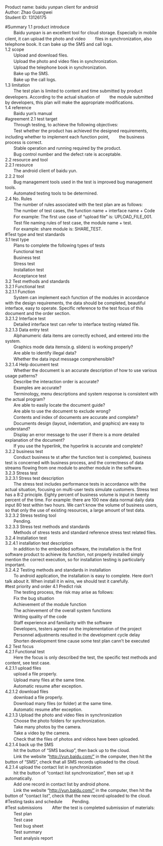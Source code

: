 Product name: baidu yunpan client for android  
Author: Zhao Guangwei  
Student ID: 13126175  

#Summary
1.1 product introduce</br>
　　Baidu yunpan is an excellent tool for cloud storage. Especially in mobile client, it can upload the photo and video
　　files in synchronization, also telephone book. It can bake up the SMS and call logs.  
1.2 scope</br>
　　Upload and download files.  
　　Upload the photo and video files in synchronization.  
　　Upload the telephone book in synchronization.  
　　Bake up the SMS.  
　　Bake up the call logs.  
1.3 limitation  
　　The test plan is limited to content and time submitted by product developers. According to the actual situation of
　　the module submitted by developers, this plan will make the appropriate modifications.  
1.4 reference  
　　Baidu yun’s manual  
#agreement
2.1 test target  
　　Through testing, to achieve the following objectives:  
　　Test whether the product has achieved the designed requirements, including whether to implement each function point,
　　the business process is correct.  
　　Stable operation and running required by the product.  
　　Bug control number and the defect rate is acceptable.  
2.2 resource and tool  
2.2.1 resource  
　　The android client of baidu yun.  
2.2.2 tool  
　　Bug management tools used in the test is improved bug management tools.  
　　Automated testing tools to be determined.  
2.4 No. Rules  
　　The number of rules associated with the test plan are as follows:  
　　The number of test cases,  the function name + interface name + Code  
　　For example:  The first use case of “upload file” is: UPLOAD_FILE_001.  
　　Test file naming rules of test case, the module name + test.  
　　For example: share module is: SHARE_TEST.  
#Test type and test standards  
3.1 test type  
　　Plans to complete the following types of tests  
　　Functional test  
　　Business test  
　　Stress test  
　　Installation test  
　　Acceptance test  
3.2 Test methods and standards  
3.2.1 Functional test  
3.2.1.1 Function  
　　System can implement each function of the modules in accordance with the design requirements, the data should be completed, beautiful interface, easy to operate. Specific reference to the test focus of this document and the order section.  
3.2.1.2 Interface test  
　　Detailed interface test can refer to interface testing related file.  
3.2.1.3 Data entry test  
　　Alphanumeric data items are correctly echoed, and entered into the system.  
　　Graphics mode data items(e.g. sliders) is working properly?  
　　Are able to identify illegal data?  
　　Whether the data input message comprehensible?  
3.2.1.4 Help document test  
　　Whether the document is an accurate description of how to use various usage patterns?  
　　Describe the interaction order is accurate?  
　　Examples are accurate?  
　　Terminology, menu descriptions and system response is consistent with the actual program?  
　　Are able to easily locate the document guide?  
　　Are able to use the document to exclude wrong?  
　　Contents and index of documents are accurate and complete?  
　　Documents design (layout, indentation, and graphics) are easy to understand?  
　　Display an error message to the user if there is a more detailed explanation of the document?  
　　If you use the hyperlink, the hyperlink is accurate and complete?  
3.2.2 business test  
　　Conduct business te	st after the function test is completed, business test is concerned with business process, and the correctness of data streams flowing from one module to another module in the software.  
3.2.3 Stress test  
3.2.3.1 Stress test description  
　　The stress test includes performance tests in accordance with the actual situation, focusing on multi-user tests simulate customers. Stress test has a 8:2 principle. Eighty percent of business volume is input in twenty percent of the time. For example: there are 100 new data normal daily data input 80 test within two hours. We can’t know the volume of business users, so that only the use of existing resources, a large amount of test data.  
3.2.3.2 Stress testing tool  
　　Pending.  
3.2.3.3 Stress test methods and standards  
　　Methods of stress tests and standard reference stress test related files.  
3.2.4 Installation test  
3.2.4.1 installation test description  
　　In addition to the embedded software, the installation is the first software product to achieve its function, not properly installed simply mention the correct execution, so for installation testing is particularly important.  
3.2.4.2 Testing methods and standards in installation  
　　To android application, the installation is easy to complete. Here don’t talk about it. When install it in wins, we should test it carefully.  
#test priority and order
4.1 Predict risk  
　　The testing process, the risk may arise as follows:  
　　Fix the bug situation  
　　Achievement of the module function  
　　The achievement of the overall system functions  
　　Writing quality of the code   
　　Staff experience and familiarity with the software  
　　Developers, testers agreed on the implementation of the project  
　　Personnel adjustments resulted in the development cycle delay  
　　Shorten development time cause some test plan cann’t be executed  
4.2 Test focus  
4.2.1 Functional test  
　　Here the focus is only described the test, the specific test methods and content, see test case.  
4.2.1.1 upload files  
　　upload a file properly.  
　　Upload many files at the same time.  
　　Automatic resume after exception.  
4.2.1.2 download files  
　　download a file properly.  
　　Download many files (or folder) at the same time.  
　　Automatic resume after exception.  
4.2.1.3 Upload the photo and video files in synchronization  
　　Choose the photo folders for synchronization.  
　　Take many photos by the camera.  
　　Take a video by the camera.  
　　Check that the files of photos and videos have been uploaded.  
4.2.1.4 back up the SMS  
　　hit the button of “SMS backup”, then back up to the cloud.  
　　Link the website “http://yun.baidu.com/” in the computer, then hit the button of “SMS”, check that all SMS records uploaded to the cloud.  
4.2.1.4 upload the contact list in synchronization  
　　hit the button of “contact list synchronization”, then set up it automatically.  
　　Add one record in contact list by android phone.  
　　Link the website “http://yun.baidu.com/” in the computer, then hit the button of “contact list”, check that the new record uploaded to the cloud.  
#Testing tasks and schedule
　　Pending.  
#Test submissions
　　After the test is completed submission of materials:   
　　Test plan  
　　Test case  
　　Test bug sheet  
　　Test summary  
　　Test analysis report  
